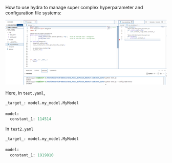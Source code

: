 How to use hydra to manage super complex hyperparameter and configuration file systems:

![image-20241111200034672](./notes.assets/image-20241111200034672.png)

Here, in `test.yaml`, 

```python
_target_: model.my_model.MyModel

model:
  constant_1: 114514
```

In `test2.yaml`

```python
_target_: model.my_model.MyModel

model:
  constant_1: 1919810
```

